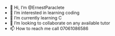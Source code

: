 - 👋 Hi, I’m @ErnestParaclete
- 👀 I’m interested in learning coding
- 🌱 I’m currently learning C
- 💞️ I’m looking to collaborate on any available tutor
- 📫 How to reach me call 07061086586

<!---
ErnestParaclete/ErnestParaclete is a ✨ special ✨ repository because its `README.md` (this file) appears on your GitHub profile.
You can click the Preview link to take a look at your changes.
--->
